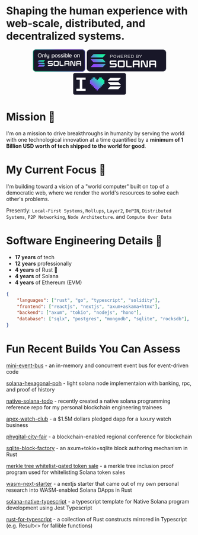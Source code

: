 # **Shaping the human experience with web-scale, distributed, and decentralized systems.**

<center>
<img height="60px" alt="Only Possible On Solana" src="opos-color.svg" />
<img height="60px" alt="Powered By Solana" src="stacked-color.svg" />
<img height="60px" alt="I Love Solana" src="ils-brand.svg" />
</center>

# Mission 🦀
I'm on a mission to drive breakthroughs in humanity by serving the world with one technological innovation at a time quantified by a **minimum of 1 Billion USD worth of tech shipped to the world for good**.

# My Current Focus 🦀
I'm building toward a vision of a "world computer" built on top of a democratic web, where we render the world's resources to solve each other's problems. 

Presently: `Local-First Systems`, `Rollups`, `Layer2`, `DePIN`, `Distributed Systems`, `P2P Networking`, `Node Architecture`. and `Compute Over Data`

# Software Engineering Details 🦀
- **17 years** of tech
- **12 years** professionally
- **4 years** of Rust 🦀
- **4 years** of Solana
- **4 years** of Ethereum (EVM)

```json
{
    "languages": ["rust", "go", "typescript", "solidity"],
    "frontend": ["reactjs", "nextjs", "axum+askama+htmx"],
    "backend": ["axum", "tokio", "nodejs", "hono"],
    "database": ["sqlx", "postgres", "mongodb", "sqlite", "rocksdb"],
}
```

# Fun Recent Builds You Can Assess

[mini-event-bus](https://github.com/kquirapas/mini-event-bus) - an in-memory and concurrent event bus for event-driven code 

[solana-hexagonal-poh](https://github.com/kquirapas/solana-hexagonal-poh) - light solana node implementaion with banking, rpc, and proof of history

[native-solana-todo](https://github.com/kquirapas/native-solana-todo) - recently created a native solana programming reference repo for my personal blockchain engineering trainees

[apex-watch-club](https://github.com/Apex-Watch-Club) - a $1.5M dollars pledged dapp for a luxury watch business

[phygital-city-fair](https://github.com/Blockchain-City-Fair-by-Vulcanic-Labs) - a blockchain-enabled regional conference for blockchain

[sqlite-block-factory](https://github.com/kquirapas/sqlite-block-factory) - an axum+tokio+sqlite block authoring mechanism in Rust

[merkle tree whitelist-gated token sale](https://github.com/ardata-tech/solana-olympics-2024) - a merkle tree inclusion proof program used for whitelisting Solana token sales

[wasm-next-starter](https://github.com/kquirapas/wasm-next-starter) - a nextjs starter that came out of my own personal research into WASM-enabled Solana DApps in Rust

[solana-native-typescript](https://github.com/kquirapas/solana-native-typescript) - a typescript template for Native Solana program development using Jest Typescript

[rust-for-typescript](https://github.com/kquirapas/rust-for-typescript) - a collection of Rust constructs mirrored in Typescript (e.g. Result<> for fallible functions)
